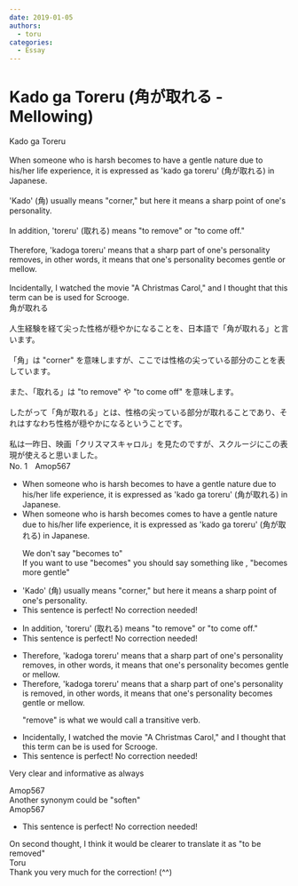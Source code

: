 ```yaml
---
date: 2019-01-05
authors:
  - toru
categories:
  - Essay
---
```


<h1 id="subject_show">Kado ga Toreru (角が取れる - Mellowing)</h1>
<div class="date" hidden>Jan 5, 2019 22:13</div>
<div id="post"><div id="body_show_ori">
Kado ga Toreru<br/><br/>When someone who is harsh becomes to have a gentle nature due to his/her life experience, it is expressed as 'kado ga toreru' (角が取れる) in Japanese.<br/><br/>'Kado' (角) usually means "corner," but here it means a sharp point of one's personality.<br/><br/>In addition, 'toreru' (取れる) means "to remove" or "to come off."<br/><br/>Therefore, 'kadoga toreru' means that a sharp part of one's personality removes, in other words, it means that one's personality becomes gentle or mellow.<br/><br/>Incidentally, I watched the movie "A Christmas Carol," and I thought that this term can be is used for Scrooge.
</div></div>

<!-- more -->

<div id="post_ja"><div id="body_show_mo">
角が取れる<br/><br/>人生経験を経て尖った性格が穏やかになることを、日本語で「角が取れる」と言います。<br/><br/>「角」は "corner" を意味しますが、ここでは性格の尖っている部分のことを表しています。<br/><br/>また、「取れる」は "to remove" や "to come off" を意味します。<br/><br/>したがって「角が取れる」とは、性格の尖っている部分が取れることであり、それはすなわち性格が穏やかになるということです。<br/><br/>私は一昨日、映画「クリスマスキャロル」を見たのですが、スクルージにこの表現が使えると思いました。
</div></div>
<div id="block"><div class="first_name"> No. 1　<span class="just_name">Amop567</span></div><div id="block2">
<ul class="correction_field">
<li class="incorrect">When someone who is harsh becomes to have a gentle nature due to his/her life experience, it is expressed as 'kado ga toreru' (角が取れる) in Japanese.</li>
<li class="corrected correct">
When someone who is harsh <span class="sline"><span class="f_red">becomes</span></span> <span class="f_blue">comes</span> to have a gentle nature due to his/her life experience, it is expressed as 'kado ga toreru' (角が取れる) in Japanese.
<p class="correction_comment">We don't say "becomes to" <br/>If you want to use "becomes" you should say something like , "becomes more gentle"</p>
</li>
</ul>
<ul class="correction_field">
<li class="incorrect">'Kado' (角) usually means "corner," but here it means a sharp point of one's personality.</li>
<li class="corrected perfect">This sentence is perfect! No correction needed!</li>
</ul>
<ul class="correction_field">
<li class="incorrect">In addition, 'toreru' (取れる) means "to remove" or "to come off."</li>
<li class="corrected perfect">This sentence is perfect! No correction needed!</li>
</ul>
<ul class="correction_field">
<li class="incorrect">Therefore, 'kadoga toreru' means that a sharp part of one's personality removes, in other words, it means that one's personality becomes gentle or mellow.</li>
<li class="corrected correct">
Therefore, 'kadoga toreru' means that a sharp part of one's personality <span class="f_blue">is </span>remove<span class="f_blue">d</span>, in other words, it means that one's personality becomes gentle or mellow.
<p class="correction_comment">"remove" is what we would call a transitive verb.</p>
</li>
</ul>
<ul class="correction_field">
<li class="incorrect">Incidentally, I watched the movie "A Christmas Carol," and I thought that this term can be is used for Scrooge.</li>
<li class="corrected perfect">This sentence is perfect! No correction needed!</li>
</ul>
<p class="comment_small">
 Very clear and informative as always
</p>

</div><div class="name"><span class="just_name">Amop567</span><br>
Another synonym could be "soften"
</div>
<div class="name"><span class="just_name">Amop567</span><br><div class="quote_field"><ul class="correction_field">
<li class="corrected perfect">
This sentence is perfect! No correction needed!
</li>
</ul></div>
On second thought, I think it would be clearer to translate it as "to be removed" 
</div>
<div class="name"><span class="just_name">Toru</span><br>
Thank you very much for the correction! (^^)
</div>
</div>
